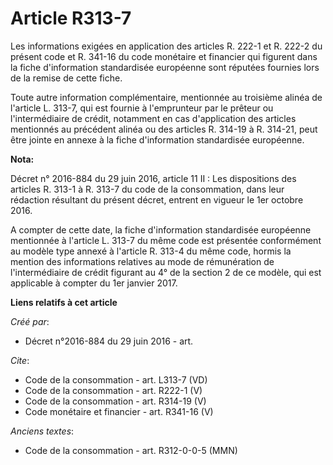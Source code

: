 # Article R313-7

Les informations exigées en application des articles R. 222-1 et R. 222-2 du présent code et R. 341-16 du code monétaire et
financier qui figurent dans la fiche d'information standardisée européenne sont réputées fournies lors de la remise de cette
fiche. 

Toute autre information complémentaire, mentionnée au troisième alinéa de l'article L. 313-7, qui est fournie à l'emprunteur
par le prêteur ou l'intermédiaire de crédit, notamment en cas d'application des articles mentionnés au précédent alinéa ou
des articles R. 314-19 à R. 314-21, peut être jointe en annexe à la fiche d'information standardisée européenne.

**Nota:**

Décret n° 2016-884 du 29 juin 2016, article 11 II : Les dispositions des articles R. 313-1 à R. 313-7 du code de la
consommation, dans leur rédaction résultant du présent décret, entrent en vigueur le 1er octobre 2016.

A compter de cette date, la fiche d'information standardisée européenne mentionnée à l'article L. 313-7 du même code est
présentée conformément au modèle type annexé à l'article R. 313-4 du même code, hormis la mention des informations relatives
au mode de rémunération de l'intermédiaire de crédit figurant au 4° de la section 2 de ce modèle, qui est applicable à
compter du 1er janvier 2017.

**Liens relatifs à cet article**

_Créé par_:

  - Décret n°2016-884 du 29 juin 2016 - art.

_Cite_:

  - Code de la consommation - art. L313-7 (VD)
  - Code de la consommation - art. R222-1 (V)
  - Code de la consommation - art. R314-19 (V)
  - Code monétaire et financier - art. R341-16 (V)

_Anciens textes_:

  - Code de la consommation - art. R312-0-0-5 (MMN)
